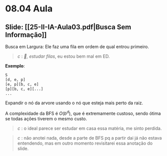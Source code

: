 # 08.04 Aula

## Slide: [[25-II-IA-Aula03.pdf|Busca Sem Informação]]

Busca em Largura: Ele faz uma fila em ordem de qual entrou primeiro.

> *c* : *🚧, estudar filas*, eu estou bem mal em ED.

**Exemplo**:
```txt
S
[d, e, p]
[e, p][b, c, e]
[p][b, c, e][...]
...
```

Expandir o nó da arvore usando o nó que esteja mais perto da raiz.

A complexidade da BFS é $O(b^d)$, que é extremamente custoso, sendo ótima se todas ações tiverem o mesmo custo. 

> *c* : o ideal parece ser estudar em casa essa matéria, me sinto perdida.

> *c* : não anotei nada, desde a parte de BFS pq a partir dai já não estava entendendo, mas em outro momento revisitarei essa anotação do slide.